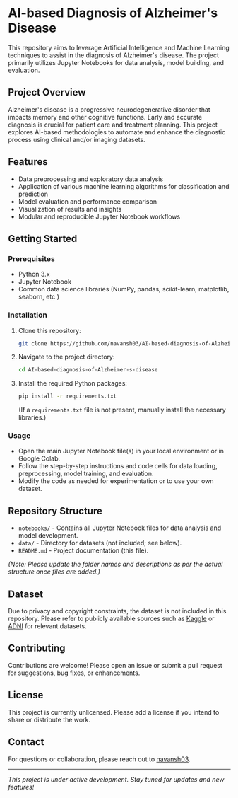 # AI-based Diagnosis of Alzheimer's Disease

This repository aims to leverage Artificial Intelligence and Machine Learning techniques to assist in the diagnosis of Alzheimer's disease. The project primarily utilizes Jupyter Notebooks for data analysis, model building, and evaluation.

## Project Overview

Alzheimer's disease is a progressive neurodegenerative disorder that impacts memory and other cognitive functions. Early and accurate diagnosis is crucial for patient care and treatment planning. This project explores AI-based methodologies to automate and enhance the diagnostic process using clinical and/or imaging datasets.

## Features

- Data preprocessing and exploratory data analysis
- Application of various machine learning algorithms for classification and prediction
- Model evaluation and performance comparison
- Visualization of results and insights
- Modular and reproducible Jupyter Notebook workflows

## Getting Started

### Prerequisites

- Python 3.x
- Jupyter Notebook
- Common data science libraries (NumPy, pandas, scikit-learn, matplotlib, seaborn, etc.)

### Installation

1. Clone this repository:
   ```bash
   git clone https://github.com/navansh03/AI-based-diagnosis-of-Alzheimer-s-disease.git
   ```
2. Navigate to the project directory:
   ```bash
   cd AI-based-diagnosis-of-Alzheimer-s-disease
   ```
3. Install the required Python packages:
   ```bash
   pip install -r requirements.txt
   ```
   (If a `requirements.txt` file is not present, manually install the necessary libraries.)

### Usage

- Open the main Jupyter Notebook file(s) in your local environment or in Google Colab.
- Follow the step-by-step instructions and code cells for data loading, preprocessing, model training, and evaluation.
- Modify the code as needed for experimentation or to use your own dataset.

## Repository Structure

- `notebooks/` - Contains all Jupyter Notebook files for data analysis and model development.
- `data/` - Directory for datasets (not included; see below).
- `README.md` - Project documentation (this file).

*(Note: Please update the folder names and descriptions as per the actual structure once files are added.)*

## Dataset

Due to privacy and copyright constraints, the dataset is not included in this repository. Please refer to publicly available sources such as [Kaggle](https://www.kaggle.com/) or [ADNI](http://adni.loni.usc.edu/) for relevant datasets.

## Contributing

Contributions are welcome! Please open an issue or submit a pull request for suggestions, bug fixes, or enhancements.

## License

This project is currently unlicensed. Please add a license if you intend to share or distribute the work.

## Contact

For questions or collaboration, please reach out to [navansh03](https://github.com/navansh03).

---

*This project is under active development. Stay tuned for updates and new features!*
